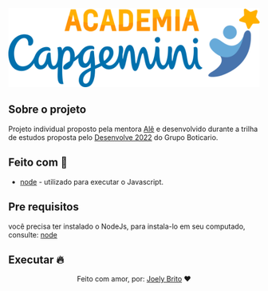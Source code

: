 <div align="center">
    <img src="./logo_academia.png" alt="Logo Capgemini">
</div>

## Sobre o projeto

Projeto individual proposto pela mentora [Alê](https://www.linkedin.com/in/ale-alcantara/) e desenvolvido durante a trilha de estudos proposta pelo [Desenvolve 2022](https://docs.google.com/document/d/e/2PACX-1vSp7zF4TP8tJ81zfJ60Ab2DE4sNuiWhIFxMuGcyXy9lUsQegzh6rtnHu92Y8DnePA3j4TLGlrpYF1WD/pub) do Grupo Boticario.

## Feito com :rocket:

- [node](https://nodejs.org/en/) - utilizado para executar o Javascript.


## Pre requisitos

você precisa ter instalado o NodeJs, para instala-lo em seu computado, consulte: [node](https://nodejs.org/en/)

## Executar :fire:

<div align="center">
   Feito com amor, por: <a href="https://www.linkedin.com/in/joely-brito/" target="_blank">Joely Brito</a> ❤️
</div>